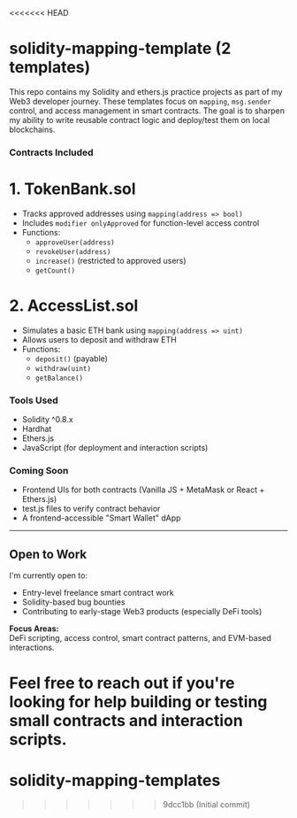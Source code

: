 <<<<<<< HEAD
# solidity-mapping-template (2 templates)

This repo contains my Solidity and ethers.js practice projects as part of my Web3 developer journey. These templates focus on `mapping`, `msg.sender` control, and access management in smart contracts. The goal is to sharpen my ability to write reusable contract logic and deploy/test them on local blockchains.

### Contracts Included

# 1. TokenBank.sol
- Tracks approved addresses using `mapping(address => bool)`
- Includes `modifier onlyApproved` for function-level access control
- Functions:
  - `approveUser(address)`
  - `revokeUser(address)`
  - `increase()` (restricted to approved users)
  - `getCount()`

# 2. AccessList.sol
- Simulates a basic ETH bank using `mapping(address => uint)`
- Allows users to deposit and withdraw ETH
- Functions:
  - `deposit()` (payable)
  - `withdraw(uint)`
  - `getBalance()`

###  Tools Used
- Solidity ^0.8.x
- Hardhat
- Ethers.js
- JavaScript (for deployment and interaction scripts)

###  Coming Soon
- Frontend UIs for both contracts (Vanilla JS + MetaMask or React + Ethers.js)
- test.js files to verify contract behavior
- A frontend-accessible "Smart Wallet" dApp

---

## Open to Work

I'm currently open to:
- Entry-level freelance smart contract work
- Solidity-based bug bounties
- Contributing to early-stage Web3 products (especially DeFi tools)

**Focus Areas:**  
DeFi scripting, access control, smart contract patterns, and EVM-based interactions.

Feel free to reach out if you're looking for help building or testing small contracts and interaction scripts.
=======
# solidity-mapping-templates
>>>>>>> 9dcc1bb (Initial commit)
